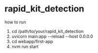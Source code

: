 # rapid_kit_detection

how to run
1. cd /path/to/your/rapid_kit_detection
2. uvicorn main:app --reload --host 0.0.0.0
3. cd webapp/first-app
4. nvm run start

